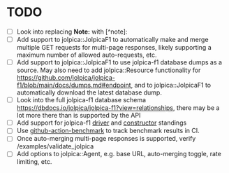 # TODO

- [ ] Look into replacing **Note:** with [^note]:
- [ ] Add support to jolpica::JolpicaF1 to automatically make and merge multiple GET requests for
      multi-page responses, likely supporting a maximum number of allowed auto-requests, etc.
- [ ] Add support to jolpica::JolpicaF1 to use jolpica-f1 database dumps as a source. May also need
      to add jolpica::Resource functionality for
      https://github.com/jolpica/jolpica-f1/blob/main/docs/dumps.md#endpoint, and to
      jolpica::JolpicaF1 to automatically download the latest database dump.
- [ ] Look into the full jolpica-f1 database schema
      https://dbdocs.io/jolpica/jolpica-f1?view=relationships, there may be a lot more there than is
      supported by the API
- [ ] Add support for jolpica-f1 [driver](https://api.jolpi.ca/ergast/f1/2025/driverstandings/) and
      [constructor](https://api.jolpi.ca/ergast/f1/2025/constructorstandings/) standings
- [ ] Use [github-action-benchmark](https://github.com/benchmark-action/github-action-benchmark) to
      track benchmark results in CI.
- [ ] Once auto-merging multi-page responses is supported, verify /examples/validate_jolpica
- [ ] Add options to jolpica::Agent, e.g. base URL, auto-merging toggle, rate limiting, etc.
